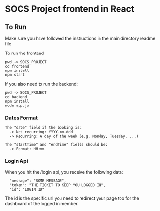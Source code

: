 # SOCS Project frontend in React

## To Run
Make sure you have followed the instructions in the main directory readme file

To run the frontend
```
pwd -> SOCS_PROJECT
cd frontend
npm install
npm start
```
If you also need to run the backend:
```
pwd -> SOCS_PROJECT
cd backend
npm install
node app.js
```

### Dates Format
```
The "date" field if the booking is:
  -> Not recurring: YYYY-mm-ddd
  -> Recurring: A day of the week (e.g. Monday, Tuesday, ...)

The "startTime" and "endTime" fields should be:
  -> Format: HH:mm
```

### Login Api
When you hit the /login api, you receive the following data:
```
  "message": "SOME MESSAGE",
  "token": "THE TICKET TO KEEP YOU LOGGED IN",
  "id": "LOGIN ID"
```
The id is the specific url you need to redirect your page too for the dashboard of the logged in member.
